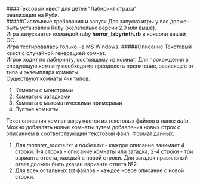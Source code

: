 ####Тексовый квест для детей "Лабиринт страха"  
реализация на Руби.  
#####Системные требования и запуск
Для запуска игры у вас должен быть установлен Ruby (желательно версии 2.0 или выше).  
Игра запускается командой ruby **horror_labyrinth.rb** в консоли вашей ОС.  
Игра тестировалась только на MS Windows.
#####Описание
Текстовый квест с случайной генерацией комнат.  
Игрок ходит по лабиринту, состоящему из комнат. Для прохождения в следующую комнату необходимо преодолеть препятсвие, зависящее от типа и экземпляра комнаты.  
Существуют комнаты 4-х типов:
1. Комнаты с монстрами
2. Комнаты с загадками
3. Комнаты с математическими примерами
4. Пустые комнаты

Текст описания комнат загружается из текстовых файлов в папке *data*.
Можно добавлять новые комнаты путем добавления новых строк с описанием в соответствующий текстовый файл.
Формат данных:
1. Для *monster_rooms.txt* и *riddles.txt* - каждое описание занимает 4 строки: 1-я строка - описание комнаты или загадка, 2-4 строки - три варианта ответа, каждый с новой строки. Для загадок правильный ответ должен быть указан варианте ответа №2.
2. Для всех остальных *txt* файлов - каждое новое описание с новой строки.

